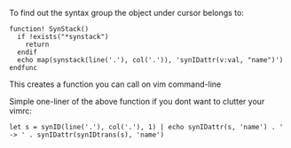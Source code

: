 To find out the syntax group the object under cursor belongs to:

```viml
function! SynStack()
  if !exists("*synstack")
    return
  endif
  echo map(synstack(line('.'), col('.')), 'synIDattr(v:val, "name")')
endfunc
```

This creates a function you can call on vim command-line 

Simple one-liner of the above function if you dont want to clutter your vimrc:

```viml
let s = synID(line('.'), col('.'), 1) | echo synIDattr(s, 'name') . ' -> ' . synIDattr(synIDtrans(s), 'name')
```

